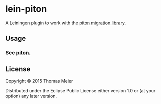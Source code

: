 # lein-piton

A Leiningen plugin to work with the [piton migration library](https://github.com/ThomasMeier/piton).

## Usage

### See [piton.](https://github.com/ThomasMeier/piton)

## License

Copyright © 2015 Thomas Meier

Distributed under the Eclipse Public License either version 1.0 or (at
your option) any later version.
